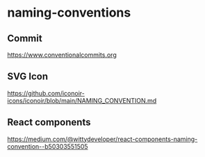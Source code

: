# naming-conventions

## Commit

https://www.conventionalcommits.org

## SVG Icon

https://github.com/iconoir-icons/iconoir/blob/main/NAMING_CONVENTION.md

## React components

https://medium.com/@wittydeveloper/react-components-naming-convention-️-b50303551505
